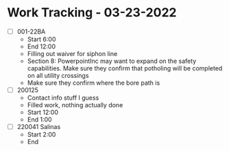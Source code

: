 # Work Tracking - 03-23-2022
- [ ]  001-22BA
	- Start 6:00
	- End 12:00
	- Filling out waiver for siphon line
	- Section 8: PowerpointInc may want to expand on the safety capabilities. Make sure they confirm that potholing will be completed on all utility crossings
	- Make sure they confirm where the bore path is
- [ ] 200125
	- Contact info stuff I guess
	- Filled work, nothing actually done
	- Start 12:00
	- End 1:00
- [ ] 220041 Salinas
	- Start 2:00
	- End